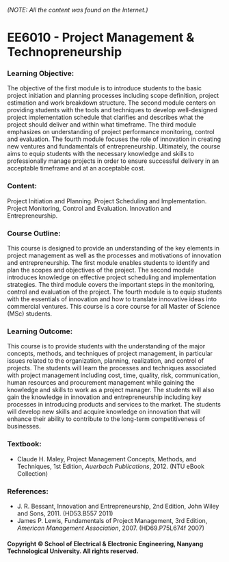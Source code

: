 *(NOTE: All the content was found on the Internet.)*

# EE6010 - Project Management & Technopreneurship

### Learning Objective:

The objective of the first module is to introduce students to the basic project initiation and planning processes including scope definition, project estimation and work breakdown structure. The second module centers on providing students with the tools and techniques to develop well-designed project implementation schedule that clarifies and describes what the project should deliver and within what timeframe. The third module emphasizes on understanding of project performance monitoring, control and evaluation. The fourth module focuses the role of innovation in creating new ventures and fundamentals of entrepreneurship. Ultimately, the course aims to equip students with the necessary knowledge and skills to professionally manage projects in order to ensure successful delivery in an acceptable timeframe and at an acceptable cost.

### Content:

Project Initiation and Planning. Project Scheduling and Implementation. Project Monitoring, Control and Evaluation. Innovation and Entrepreneurship.

### Course Outline:

This course is designed to provide an understanding of the key elements in project management as well as the processes and motivations of innovation and entrepreneurship. The first module enables students to identify and plan the scopes and objectives of the project. The second module introduces knowledge on effective project scheduling and implementation strategies. The third module covers the important steps in the monitoring, control and evaluation of the project. The fourth module is to equip students with the essentials of innovation and how to translate innovative ideas into commercial ventures. This course is a core course for all Master of Science (MSc) students.

### Learning Outcome:

This course is to provide students with the understanding of the major concepts, methods, and techniques of project management, in particular issues related to the organization, planning, realization, and control of projects. The students will learn the processes and techniques associated with project management including cost, time, quality, risk, communication, human resources and procurement management while gaining the knowledge and skills to work as a project manager. The students will also gain the knowledge in innovation and entrepreneurship including key processes in introducing products and services to the market. The students will develop new skills and acquire knowledge on innovation that will enhance their ability to contribute to the long-term competitiveness of businesses.

### Textbook:

- Claude H. Maley, Project Management Concepts, Methods, and Techniques, 1st Edition, <i>Auerbach Publications</i>, 2012. (NTU eBook Collection)

### References:

- J. R. Bessant, Innovation and Entrepreneurship, 2nd Edition, John Wiley and Sons, 2011. (HD53.B557 2011)
- James P. Lewis, Fundamentals of Project Management, 3rd Edition, <i>American Management Association</i>, 2007. (HD69.P75L674f 2007)

#### Copyright © School of Electrical & Electronic Engineering, Nanyang Technological University. All rights reserved.
